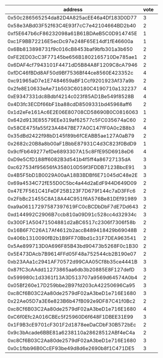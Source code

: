 address|vote|timestamp|signature
---|---|---|---
0x50c286565254da82D4A825acEE46a4Df183D0D77|3|1599579123|0xf4d377f990b8330ccb3d88bd6ccc10cbdc31d8d20dad190c01e954817b3ecc490b2255c81ceb6fe182321e647a1db4c8975cb43d1f15e7824ea46548d67f17531b
0x58e3ABd03F52f63C4E93f7cC7e42104664BD2b40|2|1599580426|0xeea4d6c38aaeae2f13f463ea533cb37d0db466556815b8fcb1c8af5bdfe296292bf24d77b4e848485227968bdbb05dff1c193335c8189e2a9fcfa565e4eb8d641b
0xf5E647b6cF86232098a61B61BDAeB5C0D914745E|1|1599580621|0xda12978ce83f4f07bfd808ae9722f1b4a17cde1cf6bf318c904e501b1e3aa758261136e53d599c9301f226c9d9644c0bcf66c283a3c3873944fc98ffa80f04e21c
0xc1F9BB72216E5ecDc97e248F65E14df1fE46600a|1|1599580723|0xaf7b3718dab2a4bb162ccca172139b8c074368b008fc71781bafc0560fbc663f454f5de42e2bbbb3f0bfdfc063000fdab59f83e8dd69307705d6bf0a8ab986071b
0x6Bb813898731f9c016cB8453baf9bfb301a3b650|2|1599581705|0xe8e3c9c3e62084fd2a87b010cd66904a4bd7a8e4c30bc3b5477270944d808c884c3c4eab6a84479154c19728d698a5a92f4cb60bfc743c10992ae3a448e0bc861c
0xFE2ED03cC3F77145be656B1802165710De785ae1|2|1599583698|0xa15e79c733f89b36234c2e1a265540f00bb77279115144ec8cb27446106b594242ebe474773f6eee8f09dd847540b39ddfb0691d31b695e196bebfebdd5877221b
0x6DAF4cf7943101F4471dD5B84A8F1209C8cA7946|2|1599584086|0xfbd854e48c94fef8917f35decaf2a244bac5306d52174c454e6d2dfe0416316c07f89723e5c37df8347ee5e4975e730beec19a8aab36d6b9229a85f3e53d7f6b1b
0xfDC46fBDd8AF50d9Bf7536Bf44ce8560E423352c|4|1599585755|0x9a4e9e0742e239175c71c063c80903d149554290dbda592d60a3b64b5afe85d84b4b188a87f3deaf3ed01959419693868fb8963c24ab19194d3fcd0e6703a01c1b
0xc91965aD7e1E7484659aBF1Ccf9201923Af37a9b|2|1599586498|0x26d47a28e540588368346c5fe646cc464267bd0b7c1b5e4ebf20aff52de1b08e729f9330794188809ba4dfbbf4a33aed3f64f2c6f4b480bea4c31e63e8f59a371b
0x2fe8E10633eAe71b503C60180C4190710a132237|4|1599586760|0xbbba5c72ad998d879783fce5ae141ee48bc7cc2eba3e1b142a3ddbad52f4a1ce1b7d32e33bcd72921e46cd83fd54ae144acdc720acdbb04ad32e181c08f982a61c
0xE9347331dc8Bdbf4214c023f85AD1Be549f8528B|4|1599586909|0x84e0779a99c9f16b5db15ceaf0dd97e4af740d3959c88ed61ed3065e522d9f1e27ea77a170c426773a3d32df18dbe2c429aa3cb92d9f7f6258c92fef6c26bda51b
0x4D3fc3ECDf66bF1ba88cdD8509331bd45968aff6|2|1599587097|0x4a7b88893a226ec4b5337e3ccb4b42913fa77118a2ab6119cf51f69c3144fb6f2dd70d97d12268be524c8add9a2d731b78e244959b7017f3f66eed807033d8551c
0x1d2eFe161Ac6E2E06E80708CD58690B0C0816063|1|1599587440|0x11e5a03f2e18b7bb27ddba4674cbe38186d915e0d306fdd6757f86c0127498037c2c7254fbc151743f8d6bdf1f5fd0e9f756fc740b8f0a2182eee6f9bd068fe81b
0x642d913E85579EEe319af62577c5FC035674aC60|2|1599587707|0x91c1984afe840d34b67d1edcf29af4dfb7926efa842b0ee8d8a2965f3ec5d87613bc77356989e1fe6501e865f64eedbd4b2b16f4d7c8f4ee1572a14ee46f72421b
0x58CE475fa55f23A4847BE77A0C147fF0A0c2B8b3|4|1599588251|0x42c76604bb5ca56c29a776e8a1300166d1b985d5008791112a593bdc6e66e1d23a7999198ab755362339abe8ad7ced37cbc81c331791a474a5e2fed878dc3d771b
0x35dBd2422f98bD145f89b6fCEABB5ae127A0aB79|2|1599589175|0x3fe9719d4fc6db740b80e6e5b5a26c13b66ff671a2ce8517d69a7e5094686c70319a7751524f953e3c1652c15f8240caaa13df00653ae865b7614310e24c4aa01c
0x2682c20B8a8b00aF1BbbE87931C4d3C823f0BdD9|1|1599589366|0x5ae8cc2e32c819e6a7ba24b881bffb03284e4cf39bb8306ab0267253db4201792add9fbbba5bbf59099fd449ee781640cc7fb57eb054983f7c19d24f2e127ab91c
0x9cfFb649277efDe6893307A15c8FfE95D6918eD6|4|1599589667|0x5af035d02593ab849b37bd3d7bc5da10d8ad7265ee46beec704468e8cc4498f57853486d1621040b114bd2793d05ac5544b7493cd9aca23c8889e59f692d395f1c
0xD9e5CfD188ff6082B3d541b4f5ff4a86727135dA|3|1599589974|0xeb9bf1f88232f4349e9877caa8b7c2ef048b201dc7698db829a808d69e32fc7c5ba0d9cb96f9353c763ca90668d5cc8e3557cc0e59b1719b827c12256e9b4d611c
0xc627534f95656fA358010D59f3FDDB7123BbcE91|3|1599590907|0x3a58fcd026150f7b15cb793d20601c2962361af48664c2b681764c84135c5e51559553edd7287205eb01e52063200b63bdba05a44bde548c31604bf4638c4e511c
0x4B5F5bD1B0029A00aA18B3BDBf6E71045dC48e2E|3|1599592162|0xfcdf1a1552c3997087d66d6a9a7f57fa747c868a4d759cbbaf995351c3ee70f85fab5123efdad0dcb3787c13b5e7bc4661664360e2061f16d480360f059c3b631c
0x69a4534C72fE55D0C5bc4a44d2aEdF944D649D09|2|1599594169|0x2834d77762d3cb58d2dbb4943594f58f06a93771e630f4b2327af0b141acc34b0e2501c78061d70bcca0ebccbf2a045679cf0751693539727ea962ba6e8f39141c
0x47E7F561C41FeDF25B123F7D679f144c7aD3FFc6|2|1599594784|0x732c7eca93ef34b71a8f41551dfd31f911f2dfdad43b6d88fe1f609d36b902657fb66078407bef00893e06b1e2637380088e5c84b2abbe7a413c2bf70fb671a31c
0x2FbBc21455C8A18A44C951f6A576Be81DEf91989|3|1599595830|0xdaac3741b41cb7a5a00182b44960c8d2a17b991f16ee854b6538e57cb108c23054789f87bea5305ef09b9a3a92b40dda70954a28b695acb63b8706ca364293581b
0xa9a06117297587397619FC0cBCDbDbF7dE7Dd643|2|1599598420|0xb7811b9970f65210aca99e95684b4995f3385eea4e0eb11744685f530e4a10e1515eb49e8fc3f867a95be025e199e13ee660492da32a47e0f8dfe43e40d181581c
0xd144992C2906B7ccb810a09D91c528cc4d32934c|3|1599607128|0xde6a6cf9d8bfe8227ee3ef55198f3940f3ebae235fe96e29dd3f26add8546499223346a5976ef2b7d57377dabe4215af53d089f4fb1540c59514c2631536819b1b
0x300F1A50471504881d2aBC6517c2306f7306f58b|2|1599610114|0x993b4c7883b80dedd84f7c195448e5188106166a2c63bd3a395fef8cc36b10ae0a4a23ca316852934c48f941b311f55608690f5be8ad8fb18adb96b9b6aeb75e1c
0x16B6F7C26A17Af4612b2accB489418429b69048B|2|1599610569|0xe7fcbac7bb1267c602d699b44fcd89e3f2c3e7959cf5d73797ea4e30aad60e7367356b6d31ab9ce19ec5808dd52956f93d704dde1b18d6468bcba9fe007381991b
0x406b1310090fB2b1B9FF70Bbd1c31F7DEA963541|2|1599611317|0xf365192a339884c48103cc79024b7383a75b2a74138b6e2cac0c0b2b5e6347cb4ec226812f85976d0f6946f44498f501afb4be74643669734f2b760cf5bcf01f1c
0x5Ae899713D0A696F85B43bd90473b5268F0c1B30|2|1599611895|0xb1580e7a15327722a14a308791aa688a7ab58ded1dbcb7481eb12dd2c694f34524ef6ac63d85b45357cfc1a1fc49dff6badb5b9248237e154d82359208bb69c41c
0x5E473DAcb7B9614FFd05F48a752544cb2B190e07|2|1599612628|0x131a374b0d31b0a2eafc16f99300778244848a76dd8ea8ffb602a11c04bcf1ab2ab4d988bf3c5aa21ee0697608e74ef611e85422b4973d7752a68955201d557e1b
0xb23AAa1c2941AF70572d99CAA05Cf8b35ce4441B|3|1599613001|0xff50fdde0497cb709840e5c85376c2e22c015871cb4da344b6b9142583b96e5f22054eb4b77dfb3cf308805cc40ccbea3e939b35ab03107bf53feb53639577741b
0x87fC3cAAdd11273865aa6db3b20885E8F127defD|3|1599614165|0x77f9feba57a28c46c409ca0852d94c1c3d5f3d745791450c45ae5616f26e887d6a4f746094efe78c35430c75439b53d3452ae2b85d8081fa6e5af54d799fb7541b
0x599980c1d3361f13A3D513707a9569d64574A0b4|2|1599614517|0x42cd57fef6498cf0c63fda064f7a1c52c8aa2570e02ff9f94c770c03cb65311a1a2aecebb1a50d18726132b80cb2ddac7fdb1ffd2c5906c9fe577a9a9908e5c51b
0x05Bf260e17D259bbe2B97fd203cA42250696Ca95|3|1599614855|0x0cecf3187fda8812faac773c489c8c969490b50bbf25ce50e3ba0b67e5e74d086f84262fee22b563606a9fa47e778b40d6962fdd74f5eeb77fbe471f4ab539531b
0xc8Cf6B03C2Aa80de2579dF02aA3beD1e716E1680|3|1599615365|0xb5a1694ff5ec1dc9c7461a39caed9dd62514d6b95c3f185b88ce4c60d819350e2e655444f31e86b2630d1167d028cb1ed8afc05dbd1ef47e804ed23856c4a4761c
0x22Ae05D7a3E6e823B6b47fB092e9DF87C41f0Bc2|2|1599615775|0xc371118f826cbf4359cb5f8e7b252b8bf9a54b1ce4e9e95e2a83a1b43753b55858ec39ac92f640d3e4e806c5f7543ce89a5130c31b5f85af901fd464f8b6f7611b
0xc8Cf6B03C2Aa80de2579dF02aA3beD1e716E1680|4|1599615780|0x34c91b4e7b832b5c2ad9f04c22837549cd1f6abd10e994ad1326d3f2c44c437f733d13445195f7ccaa49e0506a1d19f59169e76c4c6a89eea53182fd9b6e743a1b
0xC6f0Efc2A016CBEc5f25960D6f648F1DBEE31E99|3|1599615888|0xbee5e39b1be3ed583d7dab53f7a2fb91d938854b610e5a1a9ed9ce4c9bae22d216800e6ad6c5130fefc559277f22b1bdf791a53870690dd65485a5fd93ab034a1c
0x1F9B3cE9701cF301F2d1878eeDaCDbF30B572bEc|2|1599616052|0x7df32654f71e67925f3bb445c56ad0d8d8b2f5c4c63a4da1ef52a3afde44b62d7a33824a6698af7e62bbf97be05f9d5fa963df45e2523846de690a67cea8d37e1b
0x9c3bAcade6BBE81a6238110a28628512ABf4eC4a|2|1599616096|0x89a13579b9d25a9de4207407bcf5113989b4069806f4e29e666e8e6b291a34da73ecfb68702b3cc5f899cf54f38c928500e4f00301e320714ede9101ebe48a571c
0xc8Cf6B03C2Aa80de2579dF02aA3beD1e716E1680|3|1599616434|0xcc8951f2d5b458c07d26028199d3a370c6375aac6fe3fe49090d73d9af1e159903a366acf7d03ed74e3dedd702876a55a75bc229b9b03a06927df902f0848ea61c
0x0c1fbb96B0CcEF93be49d8d6e2690b8f1C471DE5|3|1599616479|0x2e4ae8dcfcb794f3f3fb095a35e9f2ff1f9b2d4640eba24dd1185b691c25a85403683c42964d582e254a2f88ac8752641b8129a0ddbf0d023be38c41ffbee3961b